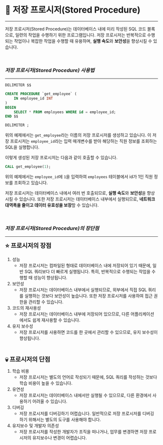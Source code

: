# 🎯 저장 프로시저(Stored Procedure)
- - -

저장 프로시저(Stored Procedure)는 데이터베이스 내에 미리 작성된 SQL 코드 블록으로, 일련의 작업을 수행하기 위한 프로그램입니다. 저장 프로시저는 반복적으로 수행되는 작업이나 복잡한 작업을 수행할 때 유용하며, **실행 속도**와 **보안성**을 향상시킬 수 있습니다.

<br>

### **_저장 프로시저(Stored Procedure) 사용법_**
- - -

```sql
DELIMITER $$

CREATE PROCEDURE `get_employee` (
    IN employee_id INT
)
BEGIN
    SELECT * FROM employees WHERE id = employee_id;
END $$

DELIMITER ;
```

위의 예제에서는 `get_employee`라는 이름의 저장 프로시저를 생성하고 있습니다. 이 저장 프로시저는 `employee_id`라는 입력 매개변수를 받아 해당하는 직원 정보를 조회하는 SQL을 실행합니다.

이렇게 생성된 저장 프로시저는 다음과 같이 호출할 수 있습니다.

```sql
CALL get_employee(1);
```

위의 예제에서는 `employee_id`에 `1`을 입력하여 `employees` 테이블에서 id가 1인 직원 정보를 조회하고 있습니다.

저장 프로시저는 데이터베이스 내에서 여러 번 호출되므로, **실행 속도**와 **보안성**을 향상시킬 수 있습니다. 또한 저장 프로시저는 데이터베이스 내부에서 실행되므로, **네트워크 대역폭을 줄이고 데이터 유효성을 보장**할 수 있습니다.

<br>

### **_저장 프로시저(Stored Procedure)의 장단점_**
- - -

<span style="font-size: 20px">**⭐️ 프로시저의 장점**</span> <br>

1. 성능
   * 저장 프로시저는 컴파일된 형태로 데이터베이스 내에 저장되어 있기 때문에, 일반 SQL 쿼리보다 더 빠르게 실행됩니다. 특히, 반복적으로 수행되는 작업을 수행할 때 성능이 향상됩니다.
2. 보안성
   * 저장 프로시저는 데이터베이스 내부에서 실행되므로, 외부에서 직접 SQL 쿼리를 실행하는 것보다 보안성이 높습니다. 또한 저장 프로시저를 사용하여 접근 권한을 관리할 수 있습니다.
3. 코드의 재사용성
   * 저장 프로시저는 데이터베이스 내부에 저장되어 있으므로, 다른 어플리케이션에서도 쉽게 재사용할 수 있습니다.
4. 유지 보수성
   * 저장 프로시저를 사용하면 코드를 한 곳에서 관리할 수 있으므로, 유지 보수성이 향상됩니다.

<br>

<span style="font-size: 20px">**💀️ 프로시저의 단점**</span> <br>

1. 학습 비용
   * 저장 프로시저는 별도의 언어로 작성되기 때문에, SQL 쿼리를 작성하는 것보다 학습 비용이 높을 수 있습니다.
2. 유연성
   * 저장 프로시저는 데이터베이스 내에서만 실행될 수 있으므로, 다른 환경에서 사용하기 어려울 수 있습니다.
3. 디버깅
   * 저장 프로시저를 디버깅하기 어렵습니다. 일반적으로 저장 프로시저를 디버깅하기 위해서는 별도의 도구를 사용해야 합니다.
4. 유지보수 및 개발자 의존성
   * 저장 프로시저를 작성한 개발자가 조직을 떠나거나, 업무를 변경하면 저장 프로시저의 유지보수나 변경이 어렵습니다.

<br>
